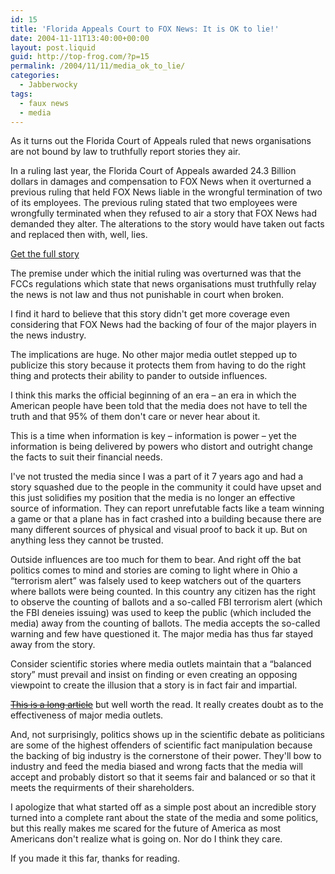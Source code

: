 ```yaml
---
id: 15
title: 'Florida Appeals Court to FOX News: It is OK to lie!'
date: 2004-11-11T13:40:00+00:00
layout: post.liquid
guid: http://top-frog.com/?p=15
permalink: /2004/11/11/media_ok_to_lie/
categories:
  - Jabberwocky
tags:
  - faux news
  - media
---
```

As it turns out the Florida Court of Appeals ruled that news organisations are not bound by law to truthfully report stories they air.

In a ruling last year, the Florida Court of Appeals awarded 24.3 Billion dollars in damages and compensation to FOX News when it overturned a previous ruling that held FOX News liable in the wrongful termination of two of its employees. The previous ruling stated that two employees were wrongfully terminated when they refused to air a story that FOX News had demanded they alter. The alterations to the story would have taken out facts and replaced then with, well, lies.

[Get the full story](http://www.relfe.com/media_can_legally_lie.html)

The premise under which the initial ruling was overturned was that the FCCs regulations which state that news organisations must truthfully relay the news is not law and thus not punishable in court when broken.

I find it hard to believe that this story didn't get more coverage even considering that FOX News had the backing of four of the major players in the news industry. 

The implications are huge. No other major media outlet stepped up to publicize this story because it protects them from having to do the right thing and protects their ability to pander to outside influences.

I think this marks the official beginning of an era – an era in which the American people have been told that the media does not have to tell the truth and that 95% of them don't care or never hear about it.

This is a time when information is key – information is power – yet the information is being delivered by powers who distort and outright change the facts to suit their financial needs.

I've not trusted the media since I was a part of it 7 years ago and had a story squashed due to the people in the community it could have upset and this just solidifies my position that the media is no longer an effective source of information. They can report unrefutable facts like a team winning a game or that a plane has in fact crashed into a building because there are many different sources of physical and visual proof to back it up. But on anything less they cannot be trusted.

Outside influences are too much for them to bear. And right off the bat politics comes to mind and stories are coming to light where in Ohio a &#8220;terrorism alert&#8221; was falsely used to keep watchers out of the quarters where ballots were being counted. In this country any citizen has the right to observe the counting of ballots and a so-called FBI terrorism alert (which the FBI deneies issuing) was used to keep the public (which included the media) away from the counting of ballots. The media accepts the so-called warning and few have questioned it. The major media has thus far stayed away from the story.

Consider scientific stories where media outlets maintain that a &#8220;balanced story&#8221; must prevail and insist on finding or even creating an opposing viewpoint to create the illusion that a story is in fact fair and impartial. 

~~[This is a long article](http://www.cjr.org/issues/2004/6/mooney-science.asp)~~ but well worth the read. It really creates doubt as to the effectiveness of major media outlets.

And, not surprisingly, politics shows up in the scientific debate as politicians are some of the highest offenders of scientific fact manipulation because the backing of big industry is the cornerstone of their power. They'll bow to industry and feed the media biased and wrong facts that the media will accept and probably distort so that it seems fair and balanced or so that it meets the requirments of their shareholders.

I apologize that what started off as a simple post about an incredible story turned into a complete rant about the state of the media and some politics, but this really makes me scared for the future of America as most Americans don't realize what is going on. Nor do I think they care.

If you made it this far, thanks for reading.
